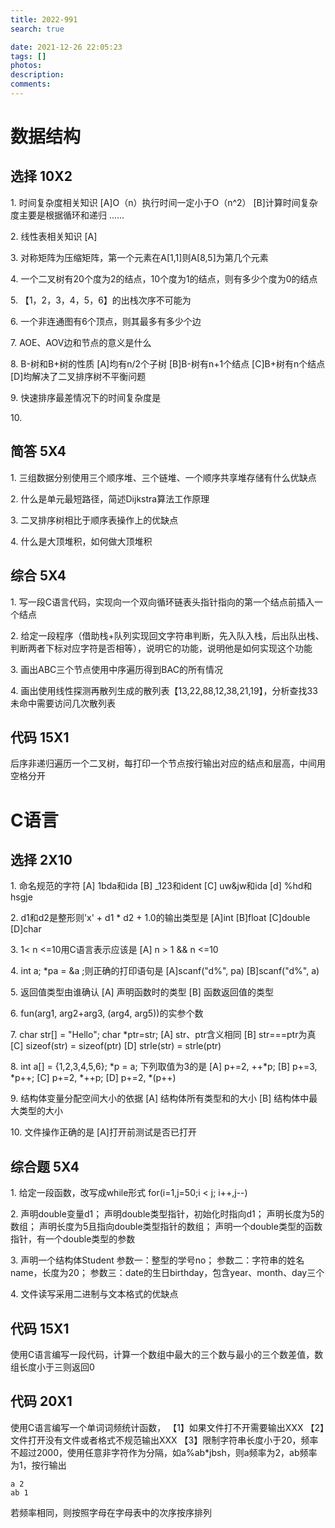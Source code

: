```yaml
---
title: 2022-991
search: true

date: 2021-12-26 22:05:23
tags: []
photos:
description:
comments:
---
```


# 数据结构
## 选择 10X2
1\. 时间复杂度相关知识
[A]O（n）执行时间一定小于O（n^2）
[B]计算时间复杂度主要是根据循环和递归
......

2\. 线性表相关知识
[A]

3\. 对称矩阵为压缩矩阵，第一个元素在A[1,1]则A[8,5]为第几个元素

4\. 一个二叉树有20个度为2的结点，10个度为1的结点，则有多少个度为0的结点

5\. 【1，2，3，4，5，6】的出栈次序不可能为

6\. 一个非连通图有6个顶点，则其最多有多少个边

7\. AOE、AOV边和节点的意义是什么

8\. B-树和B+树的性质
[A]均有n/2个子树
[B]B-树有n+1个结点
[C]B+树有n个结点
[D]均解决了二叉排序树不平衡问题

9\. 快速排序最差情况下的时间复杂度是

10\. 

## 简答 5X4
1\. 三组数据分别使用三个顺序堆、三个链堆、一个顺序共享堆存储有什么优缺点

2\. 什么是单元最短路径，简述Dijkstra算法工作原理

3\. 二叉排序树相比于顺序表操作上的优缺点

4\. 什么是大顶堆积，如何做大顶堆积

## 综合 5X4
1\. 写一段C语言代码，实现向一个双向循环链表头指针指向的第一个结点前插入一个结点

2\. 给定一段程序（借助栈+队列实现回文字符串判断，先入队入栈，后出队出栈、判断两者下标对应字符是否相等），说明它的功能，说明他是如何实现这个功能

3\. 画出ABC三个节点使用中序遍历得到BAC的所有情况

4\. 画出使用线性探测再散列生成的散列表【13,22,88,12,38,21,19】，分析查找33未命中需要访问几次散列表

## 代码 15X1
后序非递归遍历一个二叉树，每打印一个节点按行输出对应的结点和层高，中间用空格分开

# C语言
## 选择 2X10
1\. 命名规范的字符
[A] 1bda和ida
[B] _123和ident
[C] uw&jw和ida
[d] %hd和hsgje

2\. d1和d2是整形则'x' + d1 * d2 + 1.0的输出类型是
[A]int
[B]float
[C]double
[D]char

3\. 1< n <=10用C语言表示应该是
[A] n > 1 && n <=10

4\. int a; *pa = &a ;则正确的打印语句是
[A]scanf("d%", pa)
[B]scanf("d%", a)

5\. 返回值类型由谁确认
[A] 声明函数时的类型
[B] 函数返回值的类型

6\. fun(arg1, arg2+arg3, (arg4, arg5))的实参个数

7\. char str[] = "Hello"; char *ptr=str;
[A] str、ptr含义相同
[B] str===ptr为真
[C] sizeof(str) = sizeof(ptr)
[D] strle(str) = strle(ptr)

8\. int a[] = {1,2,3,4,5,6}; *p = a; 下列取值为3的是
[A] p+=2, ++*p;
[B] p+=3, *p++;
[C] p+=2, *++p;
[D] p+=2, *(p++)

9\. 结构体变量分配空间大小的依据
[A] 结构体所有类型和的大小
[B] 结构体中最大类型的大小

10\. 文件操作正确的是
[A]打开前测试是否已打开

## 综合题 5X4
1\. 给定一段函数，改写成while形式
for(i=1,j=50;i < j; i++,j--)

2\. 声明double变量d1；
    声明double类型指针，初始化时指向d1；
    声明长度为5的数组；
    声明长度为5且指向double类型指针的数组；
    声明一个double类型的函数指针，有一个double类型的参数

3\. 声明一个结构体Student
    参数一：整型的学号no；
    参数二：字符串的姓名name，长度为20；
    参数三：date的生日birthday，包含year、month、day三个

4\. 文件读写采用二进制与文本格式的优缺点

## 代码 15X1
使用C语言编写一段代码，计算一个数组中最大的三个数与最小的三个数差值，数组长度小于三则返回0

## 代码 20X1
使用C语言编写一个单词词频统计函数，
【1】如果文件打不开需要输出XXX
【2】文件打开没有文件或者格式不规范输出XXX
【3】限制字符串长度小于20，频率不超过2000，使用任意非字符作为分隔，如a%ab*jbsh，则a频率为2，ab频率为1，按行输出
```
a 2
ab 1
```
若频率相同，则按照字母在字母表中的次序按序排列